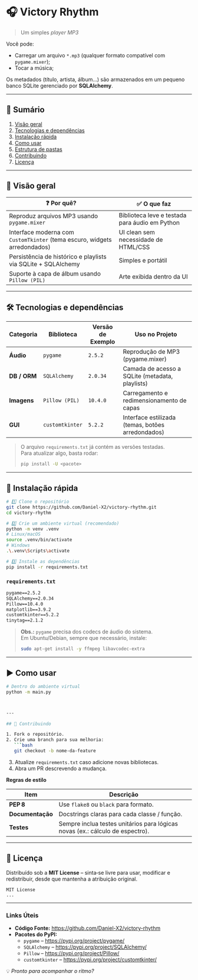 # 🎧 **Victory Rhythm**

> Um simples *player MP3* 

Você pode:
- Carregar um arquivo `*.mp3` (qualquer formato compatível com `pygame.mixer`);
- Tocar a música;

Os metadados (título, artista, álbum…) são armazenados em um pequeno banco SQLite gerenciado por **SQLAlchemy**.

---

## 📑 Sumário

1. [Visão geral](#-visão-geral)  
2. [Tecnologias e dependências](#-tecnologias-e-dependências)  
3. [Instalação rápida](#-instalação-rapida)  
4. [Como usar](#-como-usar)  
5. [Estrutura de pastas](#-estrutura-de-pastas)  
6. [Contribuindo](#-contribuindo)  
7. [Licença](#-licença)  

---

## 🔎 Visão geral

| ❓ Por quê? | ✅ O que faz |
|-------------|--------------|
| Reproduz arquivos MP3 usando `pygame.mixer` | Biblioteca leve e testada para áudio em Python |
| Interface moderna com `CustomTkinter` (tema escuro, widgets arredondados) | UI clean sem necessidade de HTML/CSS |
| Persistência de histórico e playlists via SQLite + SQLAlchemy | Simples e portátil |
| Suporte à capa de álbum usando `Pillow (PIL)` | Arte exibida dentro da UI |

---

## 🛠️ Tecnologias e dependências

| Categoria | Biblioteca | Versão de Exemplo | Uso no Projeto |
|-----------|------------|-------------------|----------------|
| **Áudio** | `pygame` | `2.5.2` | Reprodução de MP3 (pygame.mixer) |
| **DB / ORM** | `SQLAlchemy` | `2.0.34` | Camada de acesso a SQLite (metadata, playlists) |
| **Imagens** | `Pillow (PIL)` | `10.4.0` | Carregamento e redimensionamento de capas |
| **GUI** | `customtkinter` | `5.2.2` | Interface estilizada (temas, botões arredondados) |



> O arquivo `requirements.txt` já contém as versões testadas.  
> Para atualizar algo, basta rodar:  
> ```bash
> pip install -U <pacote>
> ```

---

## 🚀 Instalação rápida

```bash
# 1️⃣ Clone o repositório
git clone https://github.com/Daniel-X2/victory-rhythm.git
cd victory-rhythm

# 2️⃣ Crie um ambiente virtual (recomendado)
python -m venv .venv
# Linux/macOS
source .venv/bin/activate
# Windows
.\.venv\Scripts\activate

# 3️⃣ Instale as dependências
pip install -r requirements.txt
```

### `requirements.txt` 

```txt
pygame==2.5.2
SQLAlchemy==2.0.34
Pillow==10.4.0
matplotlib==3.9.2
customtkinter==5.2.2
tinytag==2.1.2
```

> **Obs.:** `pygame` precisa dos codecs de áudio do sistema.  
> Em Ubuntu/Debian, sempre que necessário, instale:  
> ```bash
> sudo apt-get install -y ffmpeg libavcodec-extra
> ```

---

## ▶️ Como usar

```bash
# Dentro do ambiente virtual
python -m main.py



---

## 🤝 Contribuindo

1. Fork o repositório.  
2. Crie uma branch para sua melhoria:  
   ```bash
   git checkout -b nome-da-feature
   ```   
3. Atualize `requirements.txt` caso adicione novas bibliotecas.  
4. Abra um PR descrevendo a mudança.

**Regras de estilo**

| Item | Descrição |
|------|-----------|
| **PEP 8** | Use `flake8` ou `black` para formato. |
| **Documentação** | Docstrings claras para cada classe / função. |
| **Testes** | Sempre inclua testes unitários para lógicas novas (ex.: cálculo de espectro). |

---

## 📄 Licença

Distribuído sob a **MIT License** – sinta‑se livre para usar, modificar e redistribuir, desde que mantenha a atribuição original.  

```
MIT License
...
```

---

### Links Úteis

- **Código Fonte:** <https://github.com/Daniel-X2/victory-rhythm>  
- **Pacotes do PyPI:**  
  - `pygame` – <https://pypi.org/project/pygame/>  
  - `SQLAlchemy` – <https://pypi.org/project/SQLAlchemy/>  
  - `Pillow` – <https://pypi.org/project/Pillow/>  
  - `customtkinter` – <https://pypi.org/project/customtkinter/>  

💡 *Pronto para acompanhar o ritmo?*

